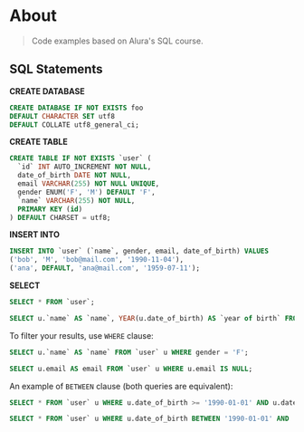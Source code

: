 # About

> Code examples based on Alura's SQL course.

## SQL Statements

**CREATE DATABASE**

```sql
CREATE DATABASE IF NOT EXISTS foo
DEFAULT CHARACTER SET utf8
DEFAULT COLLATE utf8_general_ci;
```

**CREATE TABLE**

```sql
CREATE TABLE IF NOT EXISTS `user` (
  `id` INT AUTO_INCREMENT NOT NULL,
  date_of_birth DATE NOT NULL,
  email VARCHAR(255) NOT NULL UNIQUE,
  gender ENUM('F', 'M') DEFAULT 'F',
  `name` VARCHAR(255) NOT NULL,
  PRIMARY KEY (id)
) DEFAULT CHARSET = utf8;
```

**INSERT INTO**

```sql
INSERT INTO `user` (`name`, gender, email, date_of_birth) VALUES
('bob', 'M', 'bob@mail.com', '1990-11-04'),
('ana', DEFAULT, 'ana@mail.com', '1959-07-11');
```

**SELECT**

```sql
SELECT * FROM `user`;

SELECT u.`name` AS `name`, YEAR(u.date_of_birth) AS `year of birth` FROM `user` u;
```

To filter your results, use `WHERE` clause:

```sql
SELECT u.`name` AS `name` FROM `user` u WHERE gender = 'F';

SELECT u.email AS email FROM `user` u WHERE u.email IS NULL;
```

An example of `BETWEEN` clause (both queries are equivalent):

```sql
SELECT * FROM `user` u WHERE u.date_of_birth >= '1990-01-01' AND u.date_of_birth <= '1999-12-31';

SELECT * FROM `user` u WHERE u.date_of_birth BETWEEN '1990-01-01' AND '1999-12-31';
```
